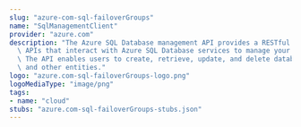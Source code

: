 ```yaml
---
slug: "azure-com-sql-failoverGroups"
name: "SqlManagementClient"
provider: "azure.com"
description: "The Azure SQL Database management API provides a RESTful set of web\
  \ APIs that interact with Azure SQL Database services to manage your databases.\
  \ The API enables users to create, retrieve, update, and delete databases, servers,\
  \ and other entities."
logo: "azure.com-sql-failoverGroups-logo.png"
logoMediaType: "image/png"
tags:
- name: "cloud"
stubs: "azure.com-sql-failoverGroups-stubs.json"
---
```

